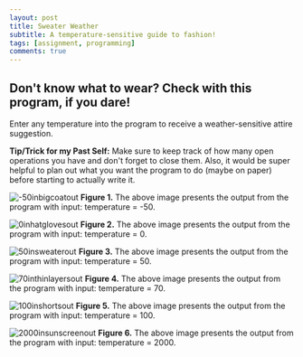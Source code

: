 ```yaml
---
layout: post
title: Sweater Weather
subtitle: A temperature-sensitive guide to fashion!
tags: [assignment, programming]
comments: true
---
```


## **Don't know what to wear? Check with this program, if you dare!**
Enter any temperature into the program to receive a weather-sensitive attire suggestion.

**Tip/Trick for my Past Self:** Make sure to keep track of how many open operations you have and don't forget to close them. Also, it would be super helpful to plan out what you want the program to do (maybe on paper) before starting to actually write it.

![-50inbigcoatout](https://amylam7.github.io/img/-50inbigcoatout.png)
**Figure 1.** The above image presents the output from the program with input: temperature = -50.

![0inhatglovesout](https://amylam7.github.io/img/0inhatglovesout.png)
**Figure 2.** The above image presents the output from the program with input: temperature = 0.

![50insweaterout](https://amylam7.github.io/img/50insweaterout.png)
**Figure 3.** The above image presents the output from the program with input: temperature = 50.

![70inthinlayersout](https://amylam7.github.io/img/70inthinlayersout.png)
**Figure 4.** The above image presents the output from the program with input: temperature = 70.

![100inshortsout](https://amylam7.github.io/img/100inshortsout.png)
**Figure 5.** The above image presents the output from the program with input: temperature = 100.

![2000insunscreenout](https://amylam7.github.io/img/2000insunscreenout.png)
**Figure 6.** The above image presents the output from the program with input: temperature = 2000.

